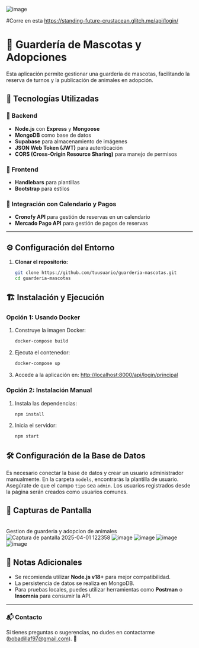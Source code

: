 ![image](https://github.com/user-attachments/assets/022b38c3-e79e-4d7f-b45e-92a33b247ae1)

#Corre en esta https://standing-future-crustacean.glitch.me/api/login/

# 🐾 Guardería de Mascotas y Adopciones  

Esta aplicación permite gestionar una guardería de mascotas, facilitando la reserva de turnos y la publicación de animales en adopción.  

## 🚀 Tecnologías Utilizadas  

### 📌 Backend  
- **Node.js** con **Express** y **Mongoose**  
- **MongoDB** como base de datos  
- **Supabase** para almacenamiento de imágenes  
- **JSON Web Token (JWT)** para autenticación  
- **CORS (Cross-Origin Resource Sharing)** para manejo de permisos  

### 🎨 Frontend  
- **Handlebars** para plantillas  
- **Bootstrap** para estilos  

### 📅 Integración con Calendario y Pagos
- **Cronofy API** para gestión de reservas en un calendario
- **Mercado Pago API** para gestión de pagos de reservas  

---

## ⚙️ Configuración del Entorno  

1. **Clonar el repositorio:**  
   ```bash
   git clone https://github.com/tuusuario/guarderia-mascotas.git
   cd guarderia-mascotas
## 🏗 Instalación y Ejecución

### Opción 1: Usando Docker
1. Construye la imagen Docker:
   ```sh
   docker-compose build
   ```
2. Ejecuta el contenedor:
   ```sh
   docker-compose up
   ```
3. Accede a la aplicación en: [http://localhost:8000/api/login/principal](http://localhost:8000/api/login/principal)

### Opción 2: Instalación Manual
1. Instala las dependencias:
   ```sh
   npm install
   ```
2. Inicia el servidor:
   ```sh
   npm start
   ```

## 🛠 Configuración de la Base de Datos
Es necesario conectar la base de datos y crear un usuario administrador manualmente. En la carpeta `models`, encontrarás la plantilla de usuario. Asegúrate de que el campo `tipo` sea `admin`. Los usuarios registrados desde la página serán creados como usuarios comunes.

## 📸 Capturas de Pantalla


<br> Gestion de guarderia y adopcion de animales
![Captura de pantalla 2025-04-01 122358](https://github.com/user-attachments/assets/ea56a21e-ec2c-458d-938d-f076086be134)
![image](https://github.com/user-attachments/assets/0b7dfc48-7ea2-41b3-a7ba-adb8a397db97)
![image](https://github.com/user-attachments/assets/6e3a22eb-74fd-4173-b25f-4e7b59a31a42)
![image](https://github.com/user-attachments/assets/d6e18373-3552-4fb0-b102-4d95fca4322f)
![image](https://github.com/user-attachments/assets/f6744db7-65aa-4505-82e0-86487608cf13)

## 📌 Notas Adicionales
- Se recomienda utilizar **Node.js v18+** para mejor compatibilidad.
- La persistencia de datos se realiza en MongoDB.
- Para pruebas locales, puedes utilizar herramientas como **Postman** o **Insomnia** para consumir la API.

---
### 📬 Contacto
Si tienes preguntas o sugerencias, no dudes en contactarme (bobadillaf97@gmail.com). 🚀

